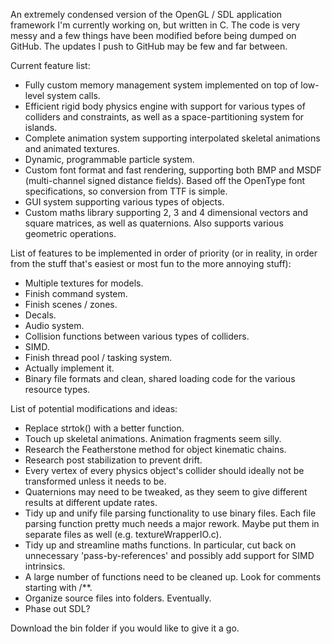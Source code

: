 An extremely condensed version of the OpenGL / SDL application framework I'm currently working on, but written in C. The code is very messy and a few things have been modified before being dumped on GitHub. The updates I push to GitHub may be few and far between.

Current feature list:
* Fully custom memory management system implemented on top of low-level system calls.
* Efficient rigid body physics engine with support for various types of colliders and constraints, as well as a space-partitioning system for islands.
* Complete animation system supporting interpolated skeletal animations and animated textures.
* Dynamic, programmable particle system.
* Custom font format and fast rendering, supporting both BMP and MSDF (multi-channel signed distance fields). Based off the OpenType font specifications, so conversion from TTF is simple.
* GUI system supporting various types of objects.
* Custom maths library supporting 2, 3 and 4 dimensional vectors and square matrices, as well as quaternions. Also supports various geometric operations.

List of features to be implemented in order of priority (or in reality, in order from the stuff that's easiest or most fun to the more annoying stuff):
* Multiple textures for models.
* Finish command system.
* Finish scenes / zones.
* Decals.
* Audio system.
* Collision functions between various types of colliders.
* SIMD.
* Finish thread pool / tasking system.
* Actually implement it.
* Binary file formats and clean, shared loading code for the various resource types.

List of potential modifications and ideas:
* Replace strtok() with a better function.
* Touch up skeletal animations. Animation fragments seem silly.
* Research the Featherstone method for object kinematic chains.
* Research post stabilization to prevent drift.
* Every vertex of every physics object's collider should ideally not be transformed unless it needs to be.
* Quaternions may need to be tweaked, as they seem to give different results at different update rates.
* Tidy up and unify file parsing functionality to use binary files. Each file parsing function pretty much needs a major rework. Maybe put them in separate files as well (e.g. textureWrapperIO.c).
* Tidy up and streamline maths functions. In particular, cut back on unnecessary 'pass-by-references' and possibly add support for SIMD intrinsics.
* A large number of functions need to be cleaned up. Look for comments starting with /**.
* Organize source files into folders. Eventually.
* Phase out SDL?

Download the bin folder if you would like to give it a go.